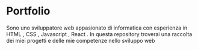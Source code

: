 # Portfolio
Sono uno sviluppatore web appasionato di informatica con esperienza in HTML , CSS , Javascript , React . In questa repository troverai una raccolta dei miei progetti e delle mie competenze nello sviluppo web
